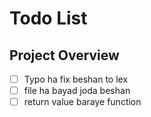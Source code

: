 # Todo List

## Project Overview

- [ ] Typo ha fix beshan to lex
- [ ] file ha bayad joda beshan
- [ ] return value baraye function
